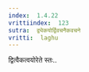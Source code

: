```yaml
---
index:  1.4.22
vrittiindex:  123
sutra:  द्व्येकयोर्द्विवचनैकवचने
vritti:  laghu 
---
```


द्वित्वैकत्वयोरेते स्तः..

